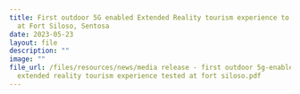 ```yaml
---
title: First outdoor 5G enabled Extended Reality tourism experience to be tested
  at Fort Siloso, Sentosa
date: 2023-05-23
layout: file
description: ""
image: ""
file_url: /files/resources/news/media release - first outdoor 5g-enabled
  extended reality tourism experience tested at fort siloso.pdf
---
```

